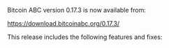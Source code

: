 Bitcoin ABC version 0.17.3 is now available from:

  <https://download.bitcoinabc.org/0.17.3/>

This release includes the following features and fixes:
